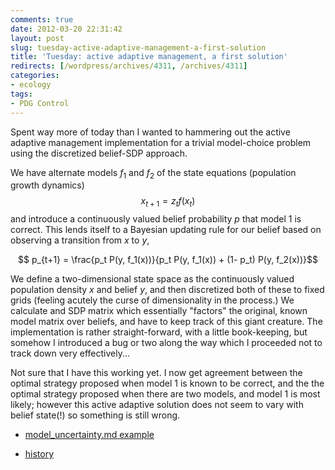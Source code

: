 ```yaml
---
comments: true
date: 2012-03-20 22:31:42
layout: post
slug: tuesday-active-adaptive-management-a-first-solution
title: 'Tuesday: active adaptive management, a first solution'
redirects: [/wordpress/archives/4311, /archives/4311]
categories:
- ecology
tags:
- PDG Control
---
```


Spent way more of today than I wanted to hammering out the active adaptive management implementation for a trivial model-choice problem using the discretized belief-SDP approach.  

We have alternate models $f_1$ and $f_2$ of the state equations (population growth dynamics)
$$ x_{t+1} = z_t f(x_t) $$
and introduce a continuously valued belief probability $p$ that model 1 is correct.  This lends itself to a Bayesian updating rule for our belief based on observing a transition from $x$ to $y$, 

$$ p_{t+1} = \frac{p_t P(y, f_1(x))}{p_t P(y, f_1(x)) + (1- p_t) P(y, f_2(x))}$$

We define a two-dimensional state space as the continuously valued population density $x$ and belief $y$, and then discretized both of these to fixed grids (feeling acutely the curse of dimensionality in the process.) We calculate and SDP matrix which essentially "factors" the original, known model matrix over beliefs, and have to keep track of this giant creature. The implementation is rather straight-forward, with a little book-keeping, but somehow I introduced a bug or two along the way which I proceeded not to track down very effectively... 

Not sure that I have this working yet.  I now get agreement between the optimal strategy proposed when model 1 is known to be correct, and the the optimal strategy proposed when there are two models, and model 1 is most likely; however this active adaptive solution does not seem to vary with belief state(!) so something is still wrong.  




	
  * [model_uncertainty.md example](https://github.com/cboettig/pdg_control/blob/ec5a588a92b02d46931d709f8bce51cd097bf754/inst/examples/model_uncertainty.md)

	
  * [history](https://github.com/cboettig/pdg_control/blob/master/inst/examples/model_uncertainty.md)












